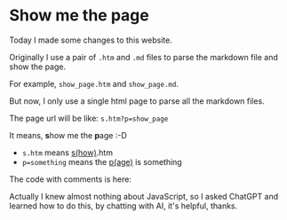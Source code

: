 # Show me the page

Today I made some changes to this website. 

Originally I use a pair of `.htm` and `.md` files to parse the markdown file and show the page.

For example, `show_page.htm` and `show_page.md`.

But now, I only use a single html page to parse all the markdown files.

The page url will be like: `s.htm?p=show_page`

It means, **s**how me the **p**age :-D
- `s.htm` means <u>s(how)</u>.htm
- `p=something` means the <u>p(age)</u> is something

The code with comments is here: 

[<script src="https://gist.github.com/jamesec/606636df1542b0afa3b77013b56da240.js"></script>](https://gist.githubusercontent.com/jamesec/606636df1542b0afa3b77013b56da240/raw)

Actually I knew almost nothing about JavaScript, so I asked ChatGPT and learned how to do this, by chatting with AI, it's helpful, thanks.
